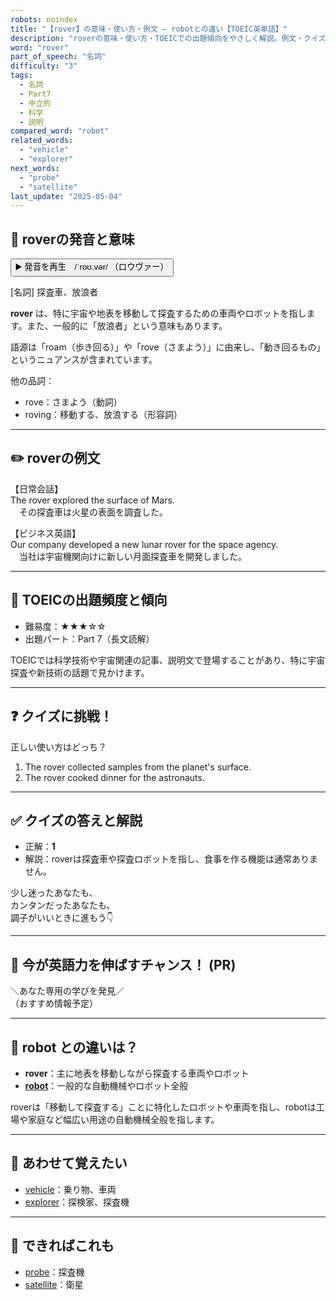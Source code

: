 ```yaml
---
robots: noindex
title: "【rover】の意味・使い方・例文 ― robotとの違い【TOEIC英単語】"
description: "roverの意味・使い方・TOEICでの出題傾向をやさしく解説。例文・クイズ付きでrobotとの違いもわかりやすく学べます。"
word: "rover"
part_of_speech: "名詞"
difficulty: "3"
tags:
  - 名詞
  - Part7
  - 中立的
  - 科学
  - 説明
compared_word: "robot"
related_words:
  - "vehicle"
  - "explorer"
next_words:
  - "probe"
  - "satellite"
last_update: "2025-05-04"
---
```


## 🔰 roverの発音と意味

<button class="play-audio" onclick="playTTS('rover')">
  <span class="play-audio-main">
    ▶️ 発音を再生　/ˈroʊ.vər/
  </span>
  <span class="play-audio-sub">
    （ロウヴァー）
  </span>
</button>

[名詞] 探査車、放浪者

**rover** は、特に宇宙や地表を移動して探査するための車両やロボットを指します。また、一般的に「放浪者」という意味もあります。

語源は「roam（歩き回る）」や「rove（さまよう）」に由来し、「動き回るもの」というニュアンスが含まれています。

他の品詞：  
- rove：さまよう（動詞）
- roving：移動する、放浪する（形容詞）

---

## ✏️ roverの例文

【日常会話】  
The rover explored the surface of Mars.  
　その探査車は火星の表面を調査した。

【ビジネス英語】  
Our company developed a new lunar rover for the space agency.  
　当社は宇宙機関向けに新しい月面探査車を開発しました。

---

## 🎯 TOEICの出題頻度と傾向

- 難易度：★★★☆☆
- 出題パート：Part 7（長文読解）

TOEICでは科学技術や宇宙関連の記事、説明文で登場することがあり、特に宇宙探査や新技術の話題で見かけます。

---

## ❓ クイズに挑戦！

正しい使い方はどっち？

1. The rover collected samples from the planet's surface.  
2. The rover cooked dinner for the astronauts.

---

## ✅ クイズの答えと解説

- 正解：**1**
- 解説：roverは探査車や探査ロボットを指し、食事を作る機能は通常ありません。

少し迷ったあなたも、  
カンタンだったあなたも、  
調子がいいときに進もう👇️

---

## 🚀 今が英語力を伸ばすチャンス！ (PR)

<div class="info-center">
＼あなた専用の学びを発見／<br>  
（おすすめ情報予定）
</div>

---

## 🤔  robot との違いは？

- **rover**：主に地表を移動しながら探査する車両やロボット
- **[robot](/word/robot)**：一般的な自動機械やロボット全般

roverは「移動して探査する」ことに特化したロボットや車両を指し、robotは工場や家庭など幅広い用途の自動機械全般を指します。

---

## 🧩 あわせて覚えたい

- [vehicle](/word/vehicle)：乗り物、車両
- [explorer](/word/explorer)：探検家、探査機

---

## 📖 できればこれも

- [probe](/word/probe)：探査機
- [satellite](/word/satellite)：衛星

<!-- cvid: aid19_bid22 -->
